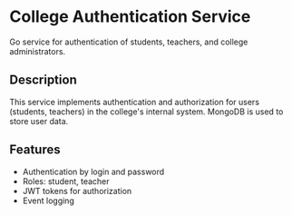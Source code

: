 # College Authentication Service

Go service for authentication of students, teachers, and college administrators.

## Description

This service implements authentication and authorization for users (students, teachers) in the college's
internal system. MongoDB is used to store user data.

## Features

- Authentication by login and password
- Roles: student, teacher
- JWT tokens for authorization
- Event logging

